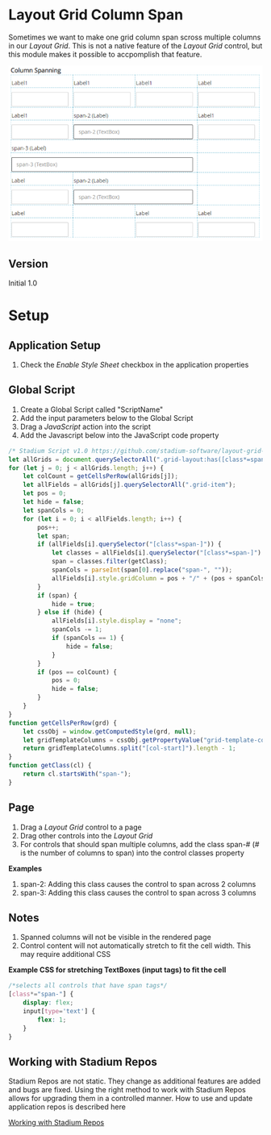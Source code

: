 # Layout Grid Column Span

Sometimes we want to make one grid column span scross multiple columns in our *Layout Grid*. This is not a native feature of the *Layout Grid* control, but this module makes it possible to accpomplish that feature. 

![](images/ColumnSpanningView.png)

## Version
Initial 1.0

# Setup

## Application Setup
1. Check the *Enable Style Sheet* checkbox in the application properties

## Global Script
1. Create a Global Script called "ScriptName"
2. Add the input parameters below to the Global Script
3. Drag a *JavaScript* action into the script
4. Add the Javascript below into the JavaScript code property
```javascript
/* Stadium Script v1.0 https://github.com/stadium-software/layout-grid-column-span */
let allGrids = document.querySelectorAll(".grid-layout:has([class*=span-])");
for (let j = 0; j < allGrids.length; j++) {
    let colCount = getCellsPerRow(allGrids[j]);
    let allFields = allGrids[j].querySelectorAll(".grid-item");
    let pos = 0;
    let hide = false;
    let spanCols = 0;
    for (let i = 0; i < allFields.length; i++) {
        pos++;
        let span;
        if (allFields[i].querySelector("[class*=span-]")) {
            let classes = allFields[i].querySelector("[class*=span-]").getAttribute("class").split(" ");
            span = classes.filter(getClass);
            spanCols = parseInt(span[0].replace("span-", ""));
            allFields[i].style.gridColumn = pos + "/" + (pos + spanCols);
        }
        if (span) {
            hide = true;
        } else if (hide) {
            allFields[i].style.display = "none";
            spanCols -= 1;
            if (spanCols == 1) {
                hide = false;
            }
        }
        if (pos == colCount) {
            pos = 0;
            hide = false;
        }
    }
}
function getCellsPerRow(grd) {
    let cssObj = window.getComputedStyle(grd, null);
    let gridTemplateColumns = cssObj.getPropertyValue("grid-template-columns");
    return gridTemplateColumns.split("[col-start]").length - 1;
}
function getClass(cl) {
    return cl.startsWith("span-");
}
```

## Page
1. Drag a *Layout Grid* control to a page
2. Drag other controls into the *Layout Grid*
3. For controls that should span multiple columns, add the class span-# (# is the number of columns to span) into the control classes property

**Examples**
1. span-2: Adding this class causes the control to span across 2 columns
2. span-3: Adding this class causes the control to span across 3 columns

## Notes
1. Spanned columns will not be visible in the rendered page
2. Control content will not automatically stretch to fit the cell width. This may require additional CSS

**Example CSS for stretching TextBoxes (input tags) to fit the cell**
```css
/*selects all controls that have span tags*/
[class*="span-"] {
	display: flex;
	input[type='text'] {
		flex: 1;
	}
}
```

## Working with Stadium Repos
Stadium Repos are not static. They change as additional features are added and bugs are fixed. Using the right method to work with Stadium Repos allows for upgrading them in a controlled manner. How to use and update application repos is described here 

[Working with Stadium Repos](https://github.com/stadium-software/samples-upgrading)